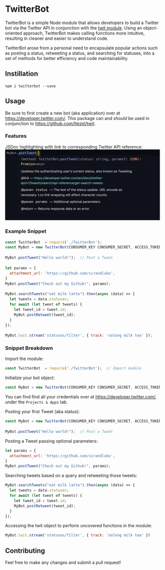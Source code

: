 # TwitterBot

TwitterBot is a simple Node module that allows developers to build a Twitter bot via the Twitter API in conjunction with the [twit module](https://github.com/ttezel/twit). Using an object-oriented approach, TwitterBot makes calling functions more intuitive, resulting in cleaner and easier to understand code.

TwitterBot arose from a personal need to encapsulate popular actions such as posting a status, retweeting a status, and searching for statuses, into a set of methods for better efficiency and code maintainability.

## Instillation

`npm i twitterbot --save`

## Usage

Be sure to first create a new bot (aka application) over at <https://developer.twitter.com/>. This package can and *should* be used in conjunction to <https://github.com/ttezel/twit>.

### Features

JSDoc highlighting with link to corresponding Twitter API reference:
![highlight](images/highlighting.png)

### Example Snippet

```JavaScript
const TwitterBot  = require('./TwitterBot');
const MyBot = new TwitterBot(CONSUMER_KEY CONSUMER_SECRET, ACCESS_TOKEN, ACCESS_SECRET);

MyBot.postTweet("Hello world!");  // Post a Tweet

let params = {
  attachment_url: 'https://github.com/sirandluke',
}
MyBot.postTweet("Check out my Github!", params);

MyBot.searchTweets("oat milk latte").then(async (data) => {
  let tweets = data.statuses;
  for await (let tweet of tweets) {
    let tweet_id = tweet.id;
    MyBot.postRetweet(tweet_id);
  }
});

MyBot.twit.stream('statuses/filter', { track: 'oolong milk tea' });
```

### Snippet Breakdown

Import the module:

```JavaScript
const TwitterBot  = require('./TwitterBot');  // Import module
```

Initialize your bot object:

```JavaScript
const MyBot = new TwitterBot(CONSUMER_KEY CONSUMER_SECRET, ACCESS_TOKEN, ACCESS_SECRET);  // Initialize bot.
```

You can find find all your credentials over at <https://developer.twitter.com/>, under the `Projects & Apps` tab.

Posting your first Tweet (aka status):

```JavaScript
const MyBot = new TwitterBot(CONSUMER_KEY CONSUMER_SECRET, ACCESS_TOKEN, ACCESS_SECRET);

MyBot.postTweet("Hello world!");  // Post a Tweet
```

Posting a Tweet passing optional parameters:

```JavaScript
let params = {
  attachment_url: 'https://github.com/sirandluke',
}
MyBot.postTweet("Check out my Github!", params);
```

Searching tweets based on a query and retweeting those tweets:

```JavaScript
MyBot.searchTweets("oat milk latte").then(async (data) => {
  let tweets = data.statuses;
  for await (let tweet of tweets) {
    let tweet_id = tweet.id;
    MyBot.postRetweet(tweet_id);
  }
});
```

Accessing the twit object to perform uncovered functions in the module:

```JavaScript
MyBot.twit.stream('statuses/filter', { track: 'oolong milk tea' })
```

## Contributing

Feel free to make any changes and submit a pull request!
